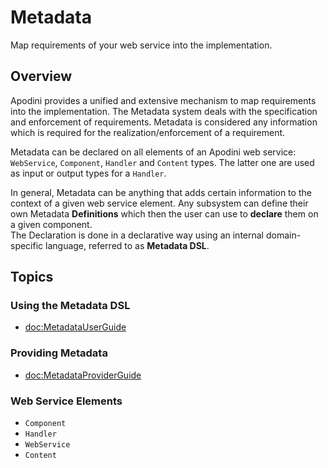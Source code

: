 # Metadata

Map requirements of your web service into the implementation.

<!--

This source file is part of the Apodini open source project

SPDX-FileCopyrightText: 2019-2021 Paul Schmiedmayer and the Apodini project authors (see CONTRIBUTORS.md) <paul.schmiedmayer@tum.de>

SPDX-License-Identifier: MIT

-->

## Overview

Apodini provides a unified and extensive mechanism to map requirements into the implementation.
The Metadata system deals with the specification and enforcement of requirements.
Metadata is considered any information which is required for the realization/enforcement of a requirement.

Metadata can be declared on all elements of an Apodini web service: ``WebService``, ``Component``, ``Handler`` and ``Content`` types.
The latter one are used as input or output types for a ``Handler``.

In general, Metadata can be anything that adds certain information to the context of a given web service element.
Any subsystem can define their own Metadata **Definitions** which then the user can use to **declare**
them on a given component.  
The Declaration is done in a declarative way using an internal domain-specific language,
referred to as **Metadata DSL**.

## Topics

### Using the Metadata DSL

- <doc:MetadataUserGuide>

### Providing Metadata

- <doc:MetadataProviderGuide>

### Web Service Elements

- ``Component``
- ``Handler``
- ``WebService``
- ``Content``
